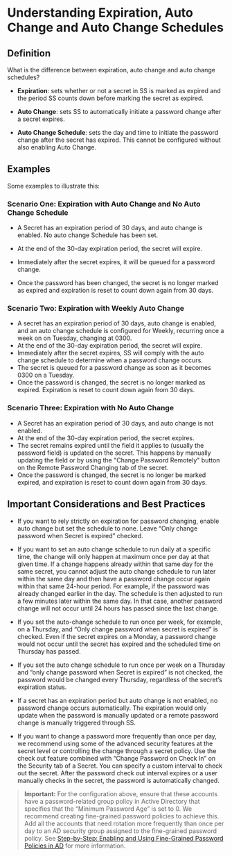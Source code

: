 [title]: # "Understanding Expiration, Auto Change and Auto Change Schedules"
[tags]: # "Automatic Remote Password Changing, secret expiration, auto change, auto change schedules"
[priority]: # "1000"

# Understanding Expiration, Auto Change and Auto Change Schedules

## Definition

What is the difference between expiration, auto change and auto change schedules?

- **Expiration**: sets whether or not a secret in SS is marked as expired and the period SS counts down before marking the secret as expired.

- **Auto Change**: sets SS to automatically initiate a password change after a secret expires.

- **Auto Change Schedule**: sets the day and time to initiate the password change after the secret has expired. This cannot be configured without also enabling Auto Change.

## Examples 

Some examples to illustrate this:

### Scenario One: Expiration with Auto Change and No Auto Change Schedule

- A Secret has an expiration period of 30 days, and auto change is enabled. No auto change Schedule has been set.

- At the end of the 30-day expiration period, the secret will expire.
- Immediately after the secret expires, it will be queued for a password change.
- Once the password has been changed, the secret is no longer marked as expired and expiration is reset to count down again from 30 days.

###  Scenario Two: Expiration with Weekly Auto Change

- A secret has an expiration period of 30 days, auto change is enabled, and an auto change schedule is configured for Weekly, recurring once a week on on Tuesday, changing at 0300.
- At the end of the 30-day expiration period, the secret will expire.
- Immediately after the secret expires, SS will comply with the auto change schedule to determine when a password change occurs.
- The secret is queued for a password change as soon as it becomes 0300 on a Tuesday.
- Once the password is changed, the secret is no longer marked as expired. Expiration is reset to count down again from 30 days.

### Scenario Three: Expiration with No Auto Change 

- A Secret has an expiration period of 30 days, and auto change is not enabled.
- At the end of the 30-day expiration period, the secret expires.
- The secret remains expired until the field it applies to (usually the password field) is updated on the secret. This happens by manually updating the field or by using the "Change Password Remotely" button on the Remote Password Changing tab of the secret.
- Once the password is changed, the secret is no longer be marked expired, and expiration is reset to count down again from 30 days.

## Important Considerations and Best Practices

- If you want to rely strictly on expiration for password changing, enable auto change but set the schedule to none. Leave “Only change password when Secret is expired” checked.
- If you want to set an auto change schedule to run daily at a specific time, the change will only happen at maximum once per day at that given time. If a change happens already within that same day for the same secret, you cannot adjust the auto change schedule to run later within the same day and then have a password change occur again within that same 24-hour period.  For example, if the password was already changed earlier in the day. The schedule is then adjusted to run a few minutes later within the same day. In that case, another password change will not occur until 24 hours has passed since the last change.

- If you set the auto-change schedule to run once per week, for example, on a Thursday, and “Only change password when secret is expired” is checked. Even if the secret expires on a Monday, a password change would not occur until the secret has expired and the scheduled time on Thursday has passed.
- If you set the auto change schedule to run once per week on a Thursday and “only change password when Secret is expired” is not checked, the password would be changed every Thursday, regardless of the secret’s expiration status.
- If a secret has an expiration period but auto change is not enabled, no password change occurs automatically. The expiration would only update when the password is manually updated or a remote password change is manually triggered through SS.
- If you want to change a password more frequently than once per day, we recommend using some of the advanced security features at the secret level or controlling the change through a secret policy. Use the check out feature combined with “Change Password on Check In” on the Security tab of a Secret. You can specify a custom interval to check out the secret.  After the password check out interval expires or a user manually checks in the secret, the password is automatically changed.

> **Important:** For the configuration above, ensure that these accounts have a password-related group policy in Active Directory that specifies that the “Minimum Password Age” is set to 0. We recommend creating fine-grained password policies to achieve this. Add all the accounts that need rotation more frequently than once per day to an AD security group assigned to the fine-grained password policy. See [Step-by-Step: Enabling and Using Fine-Grained Password Policies in AD](https://docs.microsoft.com/en-us/archive/blogs/canitpro/step-by-step-enabling-and-using-fine-grained-password-policies-in-ad) for more information.